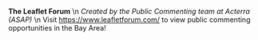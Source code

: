 **The Leaflet Forum** \n
_Created by the Public Commenting team at Acterra (ASAP)_ \n
Visit https://www.leafletforum.com/ to view public commenting opportunities in the Bay Area!
